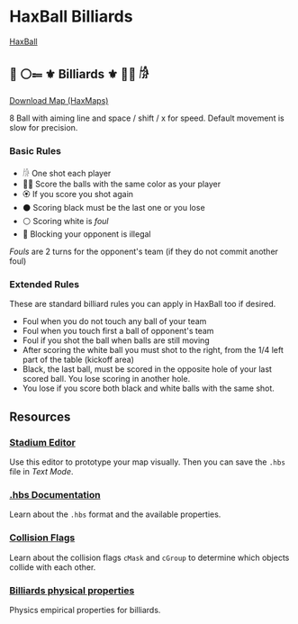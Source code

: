 # HaxBall Billiards

[HaxBall](https://www.haxball.com/play)

## 🎱  ⚪️⩴ ⚜️ Billiards ⚜️ 🔴🔵 𓀙

[Download Map (HaxMaps)](https://haxmaps.com/map/13561)

8 Ball with aiming line and space / shift / x for speed.
Default movement is slow for precision.

### Basic Rules

- 𓀙 One shot each player
- 🔴🔵 Score the balls with the same color as your player
- 🏵 If you score you shot again
- ⚫️ Scoring black must be the last one or you lose
- ⚪️ Scoring white is _foul_
- 🛑 Blocking your opponent is illegal

_Fouls_ are 2 turns for the opponent's team (if they do not commit another foul)

### Extended Rules

These are standard billiard rules you can apply in HaxBall too if desired.

- Foul when you do not touch any ball of your team
- Foul when you touch first a ball of opponent's team
- Foul if you shot the ball when balls are still moving
- After scoring the white ball you must shot to the right, from the 1/4 left part of the table (kickoff area)
- Black, the last ball, must be scored in the opposite hole of your last scored ball. You lose scoring in another hole.
- You lose if you score both black and white balls with the same shot.

## Resources

### [Stadium Editor](https://haxball-stadium-editor.github.io/)

Use this editor to prototype your map visually. Then you can save the `.hbs` file in _Text Mode_.

### [.hbs Documentation](https://github.com/haxball/haxball-issues/wiki/Stadium-(.hbs)-File)

Learn about the `.hbs` format and the available properties.

### [Collision Flags](https://github.com/haxball/haxball-issues/wiki/Collision-Flags)

Learn about the collision flags `cMask` and `cGroup` to determine which objects collide with each other.

### [Billiards physical properties](https://billiards.colostate.edu/faq/physics/physical-properties/)

Physics empirical properties for billiards.
